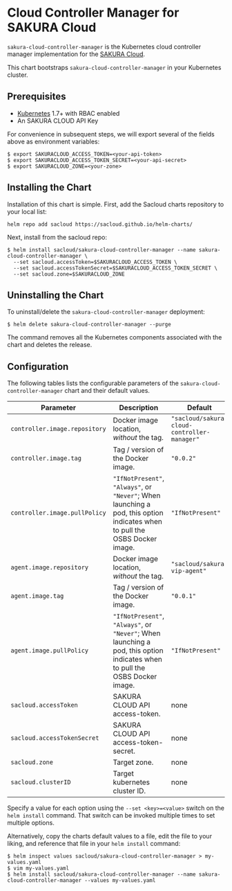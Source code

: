# Cloud Controller Manager for SAKURA Cloud

`sakura-cloud-controller-manager` is the Kubernetes cloud controller manager implementation for the [SAKURA Cloud](https://cloud.sakura.ad.jp/).

This chart bootstraps `sakura-cloud-controller-manager` in your Kubernetes cluster.

## Prerequisites

- [Kubernetes](https://kubernetes.io/) 1.7+ with RBAC enabled
- An SAKURA CLOUD API Key

For convenience in subsequent steps, we will export several of the fields above
as environment variables:

```console
$ export SAKURACLOUD_ACCESS_TOKEN=<your-api-token>
$ export SAKURACLOUD_ACCESS_TOKEN_SECRET=<your-api-secret>
$ export SAKURACLOUD_ZONE=<your-zone>
```

## Installing the Chart

Installation of this chart is simple. First, add the Sacloud charts repository to your local list:

```console
helm repo add sacloud https://sacloud.github.io/helm-charts/
```                                             

Next, install from the sacloud repo:

```console
$ helm install sacloud/sakura-cloud-controller-manager --name sakura-cloud-controller-manager \
  --set sacloud.accessToken=$SAKURACLOUD_ACCESS_TOKEN \
  --set sacloud.accessTokenSecret=$SAKURACLOUD_ACCESS_TOKEN_SECRET \
  --set sacloud.zone=$SAKURACLOUD_ZONE
```

## Uninstalling the Chart

To uninstall/delete the `sakura-cloud-controller-manager` deployment:

```console
$ helm delete sakura-cloud-controller-manager --purge
```

The command removes all the Kubernetes components associated with the chart and
deletes the release.

## Configuration

The following tables lists the configurable parameters of the `sakura-cloud-controller-manager` chart and their default values.

| Parameter                   | Description | Default |
| --------------------------- | ----------- | ------- |
| `controller.image.repository` | Docker image location, _without_ the tag. | `"sacloud/sakura-cloud-controller-manager"` |
| `controller.image.tag`        | Tag / version of the Docker image. | `"0.0.2"` |
| `controller.image.pullPolicy` | `"IfNotPresent"`, `"Always"`, or `"Never"`; When launching a pod, this option indicates when to pull the OSBS Docker image. | `"IfNotPresent"` |
| `agent.image.repository`      | Docker image location, _without_ the tag. | `"sacloud/sakura-vip-agent"` |
| `agent.image.tag`             | Tag / version of the Docker image. | `"0.0.1"` |
| `agent.image.pullPolicy`      | `"IfNotPresent"`, `"Always"`, or `"Never"`; When launching a pod, this option indicates when to pull the OSBS Docker image. | `"IfNotPresent"` |
| `sacloud.accessToken`         | SAKURA CLOUD API access-token. | none |
| `sacloud.accessTokenSecret`   | SAKURA CLOUD API access-token-secret. | none |
| `sacloud.zone`                | Target zone. | none |
| `sacloud.clusterID`           | Target kubernetes cluster ID. | none |

Specify a value for each option using the `--set <key>=<value>` switch on the
`helm install` command. That switch can be invoked multiple times to set
multiple options.

Alternatively, copy the charts default values to a file, edit the file to your
liking, and reference that file in your `helm install` command:

```console
$ helm inspect values sacloud/sakura-cloud-controller-manager > my-values.yaml
$ vim my-values.yaml
$ helm install sacloud/sakura-cloud-controller-manager --name sakura-cloud-controller-manager --values my-values.yaml
```


